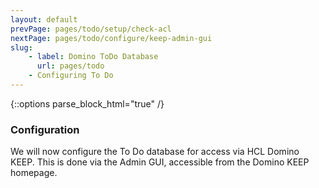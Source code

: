 ```yaml
---
layout: default
prevPage: pages/todo/setup/check-acl
nextPage: pages/todo/configure/keep-admin-gui
slug:
    - label: Domino ToDo Database
      url: pages/todo
    - Configuring To Do
---
```


{::options parse_block_html="true" /}

### Configuration

We will now configure the To Do database for access via HCL Domino KEEP. This is done via the Admin GUI, accessible from the Domino KEEP homepage.